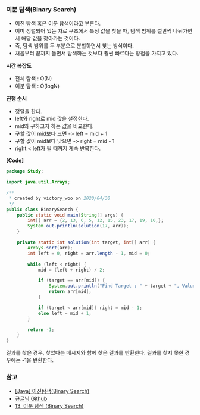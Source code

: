 ### 이분 탐색(Binary Search)

- 이진 탐색 혹은 이분 탐색이라고 부른다.
- 이미 정렬되어 있는 자료 구조에서 특정 값을 찾을 때, 탐색 범위를 절반씩 나눠가면서 해당 값을 찾아가는 것이다.
- 즉, 탐색 범위를 두 부분으로 분할하면서 찾는 방식이다.
- 처음부터 끝까지 돌면서 탐색하는 것보다 훨씬 빠르다는 장점을 가지고 있다.



**시간 복잡도**

- 전체 탐색 : O(N)
- 이분 탐색 : O(logN)



**진행 순서**

- 정렬을 한다.
- left와 right로 mid 값을 설정한다.
- mid와 구하고자 하는 값을 비교한다.
- 구할 값이 mid보다 크면 -> left = mid + 1
- 구할 값이 mid보다 낮으면 -> right = mid - 1
- right < left가 될 때까지 계속 반복한다.



**[Code]**

```java
package Study;

import java.util.Arrays;

/**
 * created by victory_woo on 2020/04/30
 */
public class BinarySearch {
    public static void main(String[] args) {
        int[] arr = {2, 13, 6, 5, 12, 15, 23, 17, 19, 10,};
        System.out.println(solution(17, arr));
    }

    private static int solution(int target, int[] arr) {
        Arrays.sort(arr);
        int left = 0, right = arr.length - 1, mid = 0;

        while (left < right) {
            mid = (left + right) / 2;

            if (target == arr[mid]) {
                System.out.println("Find Target : " + target + ", Value : " + arr[mid]);
                return arr[mid];
            }

            if (target < arr[mid]) right = mid - 1;
            else left = mid + 1;
        }

        return -1;
    }
}
```



결과를 찾은 경우, 찾았다는 메시지와 함께 찾은 결과를 반환한다. 결과를 찾지 못한 경우에는 -1을 반환한다.



### 참고

- [[Java] 이진탐색(Binary Search)](https://blog.opid.kr/489)
- [규글님 Github](https://github.com/gyoogle/tech-interview-for-developer/blob/master/Algorithm/Binary%20Search.md)
- [13. 이분 탐색 (Binary Search)](https://code0xff.tistory.com/32)
